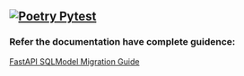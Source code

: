 [![Poetry Pytest](https://github.com/rajendrakumaryadav/fastapi-sqlmodel-alembic-migration/actions/workflows/poetry_pytest.yaml/badge.svg)](https://github.com/rajendrakumaryadav/fastapi-sqlmodel-alembic-migration/actions/workflows/poetry_pytest.yaml)
---

### Refer the documentation have complete guidence:
[FastAPI SQLModel Migration Guide](https://github.com/fastapi/sqlmodel/issues/85)
